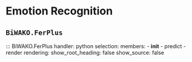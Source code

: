 # Emotion Recognition

## `BiWAKO.FerPlus`

::: BiWAKO.FerPlus
    handler: python
    selection:
        members:
            - __init__
            - predict
            - render
    rendering:
        show_root_heading: false
        show_source: false
